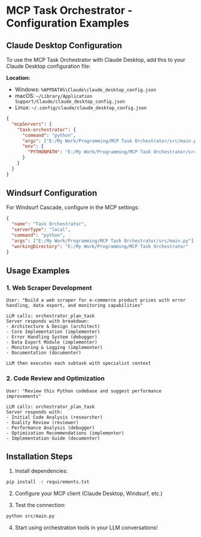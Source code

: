 # MCP Task Orchestrator - Configuration Examples

## Claude Desktop Configuration

To use the MCP Task Orchestrator with Claude Desktop, add this to your Claude Desktop configuration file:

**Location:** 
- Windows: `%APPDATA%\Claude\claude_desktop_config.json`
- macOS: `~/Library/Application Support/Claude/claude_desktop_config.json`
- Linux: `~/.config/claude/claude_desktop_config.json`

```json
{
  "mcpServers": {
    "task-orchestrator": {
      "command": "python",
      "args": ["E:/My Work/Programming/MCP Task Orchestrator/src/main.py"],
      "env": {
        "PYTHONPATH": "E:/My Work/Programming/MCP Task Orchestrator/src"
      }
    }
  }
}
```

## Windsurf Configuration

For Windsurf Cascade, configure in the MCP settings:

```json
{
  "name": "Task Orchestrator",
  "serverType": "local", 
  "command": "python",
  "args": ["E:/My Work/Programming/MCP Task Orchestrator/src/main.py"],
  "workingDirectory": "E:/My Work/Programming/MCP Task Orchestrator"
}
```

## Usage Examples

### 1. Web Scraper Development
```
User: "Build a web scraper for e-commerce product prices with error handling, data export, and monitoring capabilities"

LLM calls: orchestrator_plan_task
Server responds with breakdown:
- Architecture & Design (architect)
- Core Implementation (implementer) 
- Error Handling System (debugger)
- Data Export Module (implementer)
- Monitoring & Logging (implementer)
- Documentation (documenter)

LLM then executes each subtask with specialist context
```

### 2. Code Review and Optimization
```
User: "Review this Python codebase and suggest performance improvements"

LLM calls: orchestrator_plan_task
Server responds with:
- Initial Code Analysis (researcher)
- Quality Review (reviewer)
- Performance Analysis (debugger)
- Optimization Recommendations (implementer)
- Implementation Guide (documenter)
```

## Installation Steps

1. Install dependencies:
```bash
pip install -r requirements.txt
```

2. Configure your MCP client (Claude Desktop, Windsurf, etc.)

3. Test the connection:
```bash
python src/main.py
```

4. Start using orchestration tools in your LLM conversations!
